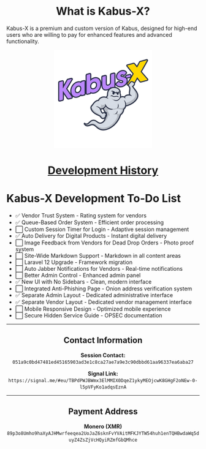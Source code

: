<div align="center">

# What is Kabus-X?

</div>

Kabus-X is a premium and custom version of Kabus, designed for high-end users who are willing to pay for enhanced features and advanced functionality.

<div align="center">

<img src="kabus.png" alt="Kabus Logo">

# [Development History](COMMIT-HISTORY.md)

</div>

# Kabus-X Development To-Do List
- ✅ Vendor Trust System - Rating system for vendors
- ✅ Queue-Based Order System - Efficient order processing
- ⬜ Custom Session Timer for Login - Adaptive session management
- ✅ Auto Delivery for Digital Products - Instant digital delivery
- ⬜ Image Feedback from Vendors for Dead Drop Orders - Photo proof system
- ⬜ Site-Wide Markdown Support - Markdown in all content areas
- ⬜ Laravel 12 Upgrade - Framework migration
- ⬜ Auto Jabber Notifications for Vendors - Real-time notifications
- ⬜ Better Admin Control - Enhanced admin panel
- ✅ New UI with No Sidebars - Clean, modern interface
- ⬜ Integrated Anti-Phishing Page - Onion address verification system
- ✅ Separate Admin Layout - Dedicated administrative interface
- ✅ Separate Vendor Layout - Dedicated vendor management interface
- ⬜ Mobile Responsive Design - Optimized mobile experience
- ⬜ Secure Hidden Service Guide - OPSEC documentation

---

<div align="center">

## Contact Information

**Session Contact:** `051a9c0bd47481ed45165903ad3e1c8ca27ae7a9e3c90dbbd61aa96337ea6aba27`

**Signal Link:** `https://signal.me/#eu/TBPdPWJBWmx3ElMMIX0DqeZ1ykyMEOjcwK8GHgF2oNEw-0-l5pVFyKo1adqsEznA`

</div>

---

<div align="center">

## Payment Address

**Monero (XMR)** `89p3o8Umho9haXyAJHMwrfeeqea2UoJaZ6sknFvYVAitMFKJYTW54huh1enTQHBwdaWq5duyZ4ZsZjVcHQyiRZmfGbQMhce`

</div>
